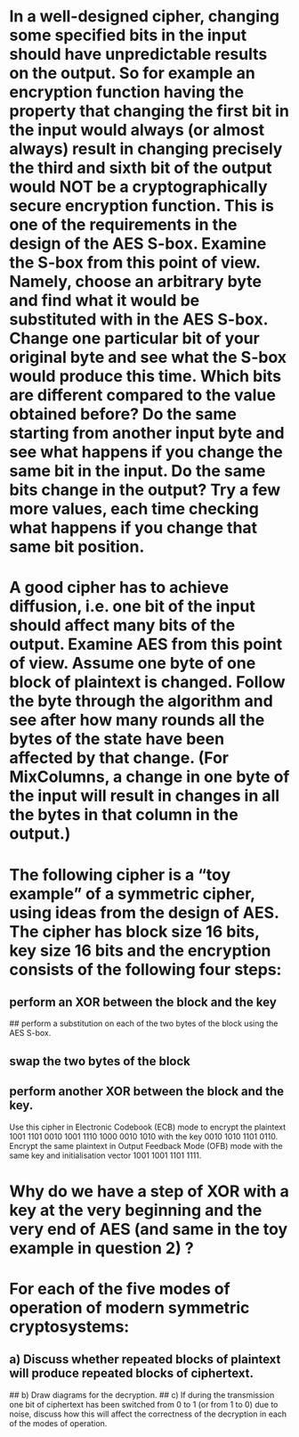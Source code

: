 


# In a well-designed cipher, changing some specified bits in the input should have unpredictable results on the output. So for example an encryption function having the property that changing the first bit in the input would always (or almost always) result in changing precisely the third and sixth bit of the output would NOT be a cryptographically secure encryption function. This is one of the requirements in the design of the AES S-box. Examine the S-box from this point of view. Namely, choose an arbitrary byte and find what it would be substituted with in the AES S-box. Change one particular bit of your original byte and see what the S-box would produce this time. Which bits are different compared to the value obtained before? Do the same starting from another input byte and see what happens if you change the same bit in the input. Do the same bits change in the output? Try a few more values, each time checking what happens if you change that same bit position.

# A good cipher has to achieve diffusion, i.e. one bit of the input should affect many bits of the output. Examine AES from this point of view. Assume one byte of one block of plaintext is changed. Follow the byte through the algorithm and see after how many rounds all the bytes of the state have been affected by that change. (For MixColumns, a change in one byte of the input will result in changes in all the bytes in that column in the output.)

# The following cipher is a “toy example” of a symmetric cipher, using ideas from the design of AES. The cipher has block size 16 bits, key size 16 bits and the encryption consists of the following four steps:

## perform an XOR between the block and the key

## perform a substitution on each of the two bytes of the block using the AES S-box. 
## swap the two bytes of the block
## perform another XOR between the block and the key.
Use this cipher in Electronic Codebook (ECB) mode to encrypt the plaintext 1001 1101   0010 1001 1110 1000 0010 1010 with the key 0010 1010 1101 0110. Encrypt the same plaintext in Output Feedback Mode (OFB) mode with the same key and initialisation vector 1001 1001 1101 1111.

# Why do we have a step of XOR with a key at the very beginning and the very end of AES (and same in the toy example in question 2) ?

# For each of the five modes of operation of modern symmetric cryptosystems: 
## a) Discuss whether repeated blocks of plaintext will produce repeated blocks of ciphertext. 
## b) Draw diagrams for the decryption.
## c) If during the transmission one bit of ciphertext has been switched from 0 to 1 (or from 1 to 0) due to noise, discuss how this will affect the correctness of the decryption in each of the modes of operation.